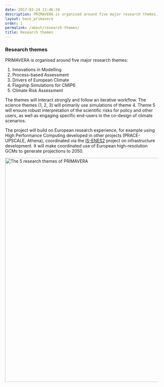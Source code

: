 ```yaml
---
date: 2017-03-24 11:46:24
description: PRIMAVERA is organised around five major research themes.
layout: base_primavera
order: 1
permalink: /about/research-themes/
title: Research themes
---
```


<h3>Research themes</h3>
<p>PRIMAVERA is organised around five major research themes:</p>
<ol>
<li>Innovations in Modelling</li>
<li>Process-based Assessment</li>
<li>Drivers of European Climate</li>
<li>Flagship Simulations for CMIP6</li>
<li>Climate Risk Assessment</li>
</ol>
<p>The themes will interact strongly and follow an iterative workflow. The science themes (1, 2, 3) will primarily use simulations of theme 4. Theme 5 will ensure robust interpretation of the scientific risks for policy and other users, as well as engaging specific end-users in the co-design of climate scenarios.</p>
<p>The project will build on European research experience, for example using High Performance Computing developed in other projects (PRACE-UPSCALE, Athena), coordinated via the <a href="https://is.enes.org/">IS-ENES2</a> project on infrastructure development. It will make coordinated use of European high-resolution GCMs to generate projections to 2050.</p>
<p></p>
<p><img alt="The 5 research themes of PRIMAVERA" height="732" src="{{ site.baseurl }}/assets/media/uploads/Documents/project/researchtheme_tiefighter.png" title="The 5 research themes of PRIMAVERA" width="956"></p>

